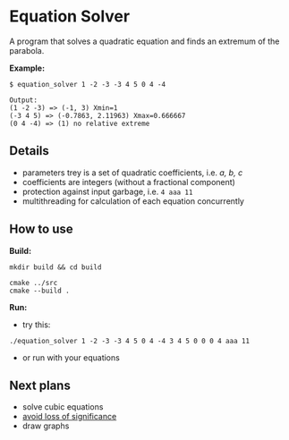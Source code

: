 # Equation Solver
A program that solves a quadratic equation and finds an extremum of the parabola.

**Example:**
```
$ equation_solver 1 -2 -3 -3 4 5 0 4 -4

Output:
(1 -2 -3) => (-1, 3) Xmin=1
(-3 4 5) => (-0.7863, 2.11963) Xmax=0.666667
(0 4 -4) => (1) no relative extreme
```

## Details

- parameters trey is a set of quadratic coefficients, i.e. *a, b, c*
- coefficients are integers (without a fractional component)
- protection against input garbage, i.e. `4 aaa 11`
- multithreading for calculation of each equation concurrently

## How to use

**Build:**
```
mkdir build && cd build

cmake ../src
cmake --build .
```

**Run:**
- try this:
```
./equation_solver 1 -2 -3 -3 4 5 0 4 -4 3 4 5 0 0 0 4 aaa 11
```
- or run with your equations

## Next plans

- solve cubic equations
- [avoid loss of significance](https://en.wikipedia.org/wiki/Quadratic_equation#Avoiding_loss_of_significance)
- draw graphs
